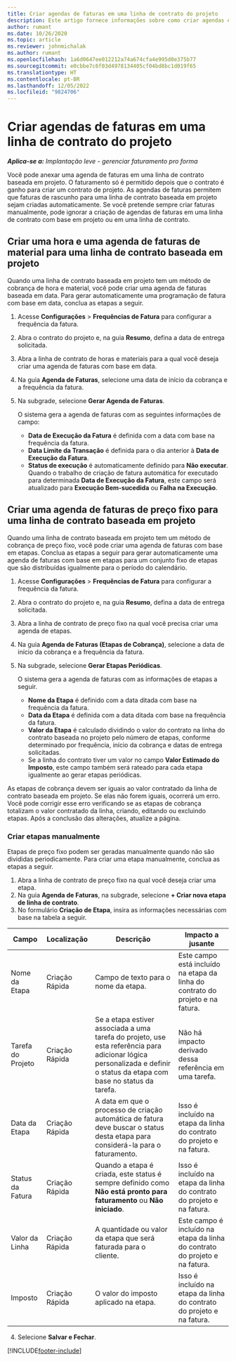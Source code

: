 ```yaml
---
title: Criar agendas de faturas em uma linha de contrato do projeto
description: Este artigo fornece informações sobre como criar agendas e etapas de fatura.
author: rumant
ms.date: 10/26/2020
ms.topic: article
ms.reviewer: johnmichalak
ms.author: rumant
ms.openlocfilehash: 1a6d0647ee012212a74a674cfa4e995d0e375b77
ms.sourcegitcommit: e0cbbe7c6f03d4978134405cf04bd8bc1d019f65
ms.translationtype: HT
ms.contentlocale: pt-BR
ms.lasthandoff: 12/05/2022
ms.locfileid: "9824706"
---
```

# <a name="create-invoice-schedules-on-a-project-contract-line"></a>Criar agendas de faturas em uma linha de contrato do projeto

_**Aplica-se a:** Implantação leve - gerenciar faturamento pro forma_

Você pode anexar uma agenda de faturas em uma linha de contrato baseada em projeto. O faturamento só é permitido depois que o contrato é ganho para criar um contrato de projeto. As agendas de faturas permitem que faturas de rascunho para uma linha de contrato baseada em projeto sejam criadas automaticamente. Se você pretende sempre criar faturas manualmente, pode ignorar a criação de agendas de faturas em uma linha de contrato com base em projeto ou em uma linha de contrato.

## <a name="create-a-time-and-material-invoice-schedule-for-a-project-based-contract-line"></a>Criar uma hora e uma agenda de faturas de material para uma linha de contrato baseada em projeto

Quando uma linha de contrato baseada em projeto tem um método de cobrança de hora e material, você pode criar uma agenda de faturas baseada em data. Para gerar automaticamente uma programação de fatura com base em data, conclua as etapas a seguir.

1. Acesse **Configurações** > **Frequências de Fatura** para configurar a frequência da fatura.
2. Abra o contrato do projeto e, na guia **Resumo**, defina a data de entrega solicitada.
3. Abra a linha de contrato de horas e materiais para a qual você deseja criar uma agenda de faturas com base em data. 
4. Na guia **Agenda de Faturas**, selecione uma data de início da cobrança e a frequência da fatura. 
5. Na subgrade, selecione **Gerar Agenda de Faturas**.

    O sistema gera a agenda de faturas com as seguintes informações de campo:

    - **Data de Execução da Fatura** é definida com a data com base na frequência da fatura.
    - **Data Limite da Transação** é definida para o dia anterior à **Data de Execução da Fatura**.
    - **Status de execução** é automaticamente definido para **Não executar**. Quando o trabalho de criação de fatura automática for executado para determinada **Data de Execução da Fatura**, este campo será atualizado para **Execução Bem-sucedida** ou **Falha na Execução**.

## <a name="create-a-fixed-price-invoice-schedule-for-a-project-based-contract-line"></a>Criar uma agenda de faturas de preço fixo para uma linha de contrato baseada em projeto

Quando uma linha de contrato baseada em projeto tem um método de cobrança de preço fixo, você pode criar uma agenda de faturas com base em etapas. Conclua as etapas a seguir para gerar automaticamente uma agenda de faturas com base em etapas para um conjunto fixo de etapas que são distribuídas igualmente para o período do calendário.

1. Acesse **Configurações** > **Frequências de Fatura** para configurar a frequência da fatura.
2. Abra o contrato do projeto e, na guia **Resumo**, defina a data de entrega solicitada.
3. Abra a linha de contrato de preço fixo na qual você precisa criar uma agenda de etapas. 
4. Na guia **Agenda de Faturas (Etapas de Cobrança)**, selecione a data de início da cobrança e a frequência da fatura. 
5. Na subgrade, selecione **Gerar Etapas Periódicas**.

    O sistema gera a agenda de faturas com as informações de etapas a seguir.

    - **Nome da Etapa** é definido com a data ditada com base na frequência da fatura.
    - **Data da Etapa** é definida com a data ditada com base na frequência da fatura.
    - **Valor da Etapa** é calculado dividindo o valor do contrato na linha do contrato baseada no projeto pelo número de etapas, conforme determinado por frequência, início da cobrança e datas de entrega solicitadas.
    - Se a linha do contrato tiver um valor no campo **Valor Estimado do Imposto**, este campo também será rateado para cada etapa igualmente ao gerar etapas periódicas.

As etapas de cobrança devem ser iguais ao valor contratado da linha de contrato baseada em projeto. Se elas não forem iguais, ocorrerá um erro. Você pode corrigir esse erro verificando se as etapas de cobrança totalizam o valor contratado da linha, criando, editando ou excluindo etapas. Após a conclusão das alterações, atualize a página.

### <a name="manually-create-milestones"></a>Criar etapas manualmente

Etapas de preço fixo podem ser geradas manualmente quando não são divididas periodicamente. Para criar uma etapa manualmente, conclua as etapas a seguir.

1. Abra a linha de contrato de preço fixo na qual você deseja criar uma etapa. 
2. Na guia **Agenda de Faturas**, na subgrade, selecione **+ Criar nova etapa de linha de contrato**.
3. No formulário **Criação de Etapa**, insira as informações necessárias com base na tabela a seguir. 

| Campo | Localização | Descrição | Impacto a jusante |
| --- | --- | --- | --- |
| Nome da Etapa | Criação Rápida | Campo de texto para o nome da etapa. | Este campo está incluído na etapa da linha do contrato do projeto e na fatura. |
| Tarefa do Projeto | Criação Rápida | Se a etapa estiver associada a uma tarefa do projeto, use esta referência para adicionar lógica personalizada e definir o status da etapa com base no status da tarefa. | Não há impacto derivado dessa referência em uma tarefa. |
| Data da Etapa | Criação Rápida | A data em que o processo de criação automática de fatura deve buscar o status desta etapa para considerá-la para o faturamento. | Isso é incluído na etapa da linha do contrato do projeto e na fatura. |
| Status da Fatura | Criação Rápida | Quando a etapa é criada, este status é sempre definido como **Não está pronto para faturamento** ou **Não iniciado**. | Isso é incluído na etapa da linha do contrato do projeto e na fatura. |
| Valor da Linha | Criação Rápida | A quantidade ou valor da etapa que será faturada para o cliente. | Este campo é incluído na etapa da linha do contrato do projeto e na fatura. |
| Imposto | Criação Rápida | O valor do imposto aplicado na etapa. | Isso é incluído na etapa da linha do contrato do projeto e na fatura. |

4. Selecione **Salvar e Fechar**.


[!INCLUDE[footer-include](../../includes/footer-banner.md)]
